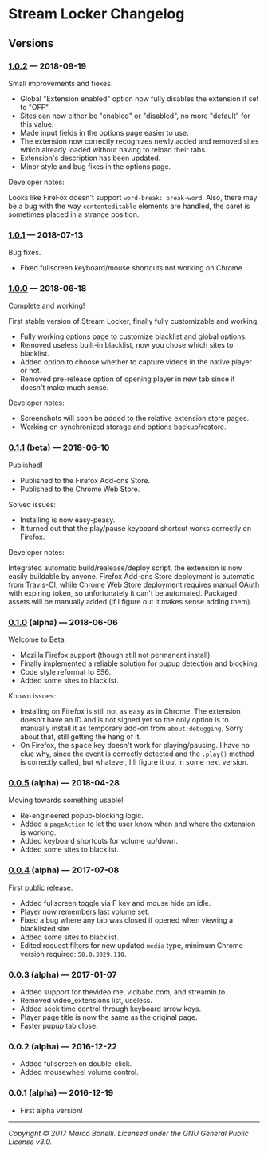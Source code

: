 Stream Locker Changelog
=======================

Versions
--------

### [1.0.2][v1.0.2] — 2018-09-19

Small improvements and fiexes.

 - Global "Extension enabled" option now fully disables the extension if set to "OFF".
 - Sites can now either be "enabled" or "disabled", no more "default" for this value.
 - Made input fields in the options page easier to use.
 - The extension now correctly recognizes newly added and removed sites which already loaded without having to reload their tabs.
 - Extension's description has been updated.
 - Minor style and bug fixes in the options page.

Developer notes:

Looks like FireFox doesn't support `word-break: break-word`. Also, there may be a bug with the way `contenteditable` elements are handled, the caret is sometimes placed in a strange position.

### [1.0.1][v1.0.1] — 2018-07-13

Bug fixes.

 - Fixed fullscreen keyboard/mouse shortcuts not working on Chrome.

### [1.0.0][v1.0.0] — 2018-06-18

Complete and working!

First stable version of Stream Locker, finally fully customizable and working.

 - Fully working options page to customize blacklist and global options.
 - Removed useless built-in blacklist, now you chose which sites to blacklist.
 - Added option to choose whether to capture videos in the native player or not.
 - Removed pre-release option of opening player in new tab since it doesn't make much sense.

Developer notes:

 - Screenshots will soon be added to the relative extension store pages.
 - Working on synchronized storage and options backup/restore.

### [0.1.1][v0.1.1-beta] (beta) — 2018-06-10

Published!

 - Published to the Firefox Add-ons Store.
 - Published to the Chrome Web Store.

Solved issues:

 - Installing is now easy-peasy.
 - It turned out that the play/pause keyboard shortcut works correctly on Firefox.

Developer notes:

Integrated automatic build/realease/deploy script, the extension is now easily buildable by anyone. Firefox Add-ons Store deployment is automatic from Travis-CI, while Chrome Web Store deployment requires manual OAuth with expiring token, so unfortunately it can't be automated. Packaged assets will be manually added (if I figure out it makes sense adding them).

### [0.1.0][v0.1.0] (alpha) — 2018-06-06

Welcome to Beta.

 - Mozilla Firefox support (though still not permanent install).
 - Finally implemented a reliable solution for pupup detection and blocking.
 - Code style reformat to ES6.
 - Added some sites to blacklist.

Known issues:

 - Installing on Firefox is still not as easy as in Chrome. The extension doesn't have an ID and is not signed yet so the only option is to manually install it as temporary add-on from `about:debugging`. Sorry about that, still getting the hang of it.
 - On Firefox, the <kbd>space</kbd> key doesn't work for playing/pausing. I have no clue why, since the event is correctly detected and the `.play()` method is correctly called, but whatever, I'll figure it out in some next version.

### [0.0.5][v0.0.5] (alpha) — 2018-04-28

Moving towards something usable!

 - Re-engineered popup-blocking logic.
 - Added a `pageAction` to let the user know when and where the extension is working.
 - Added keyboard shortcuts for volume up/down.
 - Added some sites to blacklist.

### [0.0.4][v0.0.4] (alpha) — 2017-07-08

First public release.

 - Added fullscreen toggle via F key and mouse hide on idle.
 - Player now remembers last volume set.
 - Fixed a bug where any tab was closed if opened when viewing a blacklisted site.
 - Added some sites to blacklist.
 - Edited request filters for new updated `media` type, minimum Chrome version required: `58.0.3029.110`.

### 0.0.3 (alpha) — 2017-01-07

 - Added support for thevideo.me, vidbabc.com, and streamin.to.
 - Removed video_extensions list, useless.
 - Added seek time control through keyboard arrow keys.
 - Player page title is now the same as the original page.
 - Faster pupup tab close.

### 0.0.2 (alpha) — 2016-12-22

 - Added fullscreen on double-click.
 - Added mousewheel volume control.

### 0.0.1 (alpha) — 2016-12-19

 - First alpha version!

------------------------------------------------------------------------------------------
*Copyright &copy; 2017 Marco Bonelli. Licensed under the GNU General Public License v3.0.*

 [v1.0.2]: https://github.com/mebeim/stream-locker/releases/tag/v1.0.2
 [v1.0.1]: https://github.com/mebeim/stream-locker/releases/tag/v1.0.1
 [v1.0.0]: https://github.com/mebeim/stream-locker/releases/tag/v1.0.0
 [v0.1.1-beta]: https://github.com/mebeim/stream-locker/releases/tag/v0.1.1-beta
 [v0.1.0]: https://github.com/mebeim/stream-locker/releases/tag/v0.1.0
 [v0.0.5]: https://github.com/mebeim/stream-locker/releases/tag/v0.0.5
 [v0.0.4]: https://github.com/mebeim/stream-locker/releases/tag/v0.0.4
